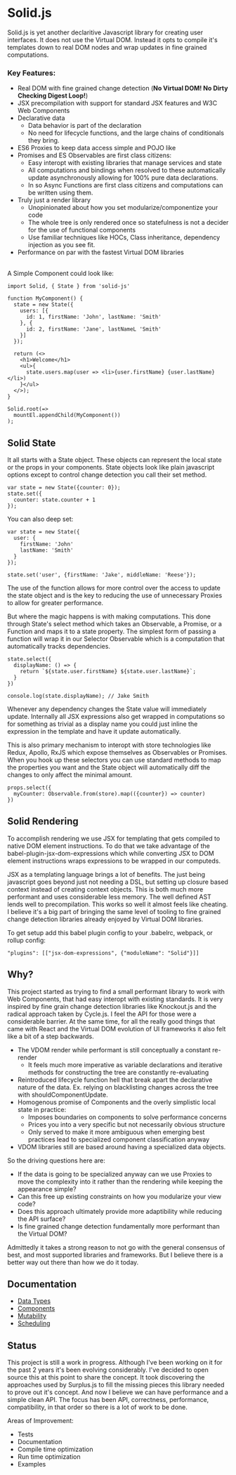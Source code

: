 # Solid.js

Solid.js is yet another declaritive Javascript library for creating user interfaces.  It does not use the Virtual DOM. Instead it opts to compile it's templates down to real DOM nodes and wrap updates in fine grained computations.

### Key Features:
* Real DOM with fine grained change detection (<b>No Virtual DOM! No Dirty Checking Digest Loop!</b>)
* JSX precompilation with support for standard JSX features and W3C Web Components
* Declarative data
  * Data behavior is part of the declaration
  * No need for lifecycle functions, and the large chains of conditionals they bring.
* ES6 Proxies to keep data access simple and POJO like
* Promises and ES Observables are first class citizens:
  * Easy interopt with existing libraries that manage services and state
  * All computations and bindings when resolved to these automatically update asynchronously allowing for 100% pure data declarations.
  * In so Async Functions are first class citizens and computations can be written using them.
* Truly just a render library
  * Unopinionated about how you set modularize/componentize your code
  * The whole tree is only rendered once so statefulness is not a decider for the use of functional components
  * Use familiar techniques like HOCs, Class inheritance, dependency injection as you see fit.
* Performance on par with the fastest Virtual DOM libraries

<br />
A Simple Component could look like:

    import Solid, { State } from 'solid-js'

    function MyComponent() {
      state = new State({
        users: [{
          id: 1, firstName: 'John', lastName: 'Smith'
        }, {
          id: 2, firstName: 'Jane', lastNameL 'Smith'
        }]
      });

      return (<>
        <h1>Welcome</h1>
        <ul>{
          state.users.map(user => <li>{user.firstName} {user.lastName}</li>)
        }</ul>
      </>);
    }

    Solid.root(=>
      mountEl.appendChild(MyComponent())
    );

## Solid State

It all starts with a State object. These objects can represent the local state or the props in your components. State objects look like plain javascript options except to control change detection you call their set method.

    var state = new State({counter: 0});
    state.set({
      counter: state.counter + 1
    });

You can also deep set:

    var state = new State({
      user: {
        firstName: 'John'
        lastName: 'Smith'
      }
    });

    state.set('user', {firstName: 'Jake', middleName: 'Reese'});

The use of the function allows for more control over the access to update the state object and is the key to reducing the use of unnecessary Proxies to allow for greater performance.

But where the magic happens is with making computations. This done through State's select method which takes an Observable, a Promise, or a Function and maps it to a state property. The simplest form of passing a function will wrap it in our Selector Observable which is a computation that automatically tracks dependencies.

    state.select({
      displayName: () => {
        return `${state.user.firstName} ${state.user.lastName}`;
      }
    })

    console.log(state.displayName); // Jake Smith

Whenever any dependency changes the State value will immediately update. Internally all JSX expressions also get wrapped in computations so for something as trivial as a display name you could just inline the expression in the template and have it update automatically.

This is also primary mechanism to interopt with store technologies like Redux, Apollo, RxJS which expose themselves as Observables or Promises. When you hook up these selectors you can use standard methods to map the properties you want and the State object will automatically diff the changes to only affect the minimal amount.

    props.select({
      myCounter: Observable.from(store).map(({counter}) => counter)
    })

## Solid Rendering

To accomplish rendering we use JSX for templating that gets compiled to native DOM element instructions. To do that we take advantage of the babel-plugin-jsx-dom-expressions which while converting JSX to DOM element instructions wraps expressions to be wrapped in our computeds.

JSX as a templating language brings a lot of benefits. The just being javascript goes beyond just not needing a DSL, but setting up closure based context instead of creating context objects. This is both much more performant and uses considerable less memory. The well defined AST lends well to precompilation. This works so well it almost feels like cheating. I believe it's a big part of bringing the same level of tooling to fine grained change detection libraries already enjoyed by Virtual DOM libraries.

To get setup add this babel plugin config to your .babelrc, webpack, or rollup config:

    "plugins": [["jsx-dom-expressions", {"moduleName": "Solid"}]]

## Why?

This project started as trying to find a small performant library to work with Web Components, that had easy interopt with existing standards. It is very inspired by fine grain change detection libraries like Knockout.js and the radical approach taken by Cycle.js. I feel the API for those were a considerable barrier. At the same time, for all the really good things that came with React and the Virtual DOM evolution of UI frameworks it also felt like a bit of a step backwards.

* The VDOM render while performant is still conceptually a constant re-render
  * It feels much more imperative as variable declarations and iterative methods for constructing the tree are constantly re-evaluating
* Reintroduced lifecycle function hell that break apart the declarative nature of the data. Ex. relying on blacklisting changes across the tree with shouldComponentUpdate.
* Homogenous promise of Components and the overly simplistic local state in practice:
  * Imposes boundaries on components to solve performance concerns
  * Prices you into a very specific but not necessarily obvious structure
  * Only served to make it more ambiguous when emerging best practices lead to specialized component classification anyway
* VDOM libraries still are based around having a specialized data objects.

So the driving questions here are:
* If the data is going to be specialized anyway can we use Proxies to move the complexity into it rather than the rendering while keeping the appearance simple?
* Can this free up existing constraints on how you modularize your view code?
* Does this approach ultimately provide more adaptibility while reducing the API surface?
* Is fine grained change detection fundamentally more performant than the Virtual DOM?

Admittedly it takes a strong reason to not go with the general consensus of best, and most supported libraries and frameworks. But I believe there is a better way out there than how we do it today.

## Documentation

* [Data Types](../master/documentation/data-types.md)
* [Components](../master/documentation/components.md)
* [Mutability](../master/documentation/mutability.md)
* [Scheduling](../master/documentation/scheduling.md)

## Status

This project is still a work in progress. Although I've been working on it for the past 2 years it's been evolving considerably. I've decided to open source this at this point to share the concept. It took discovering the approaches used by Surplus.js to fill the missing pieces this library needed to prove out it's concept. And now I believe we can have performance and a simple clean API. The focus has been API, correctness, performance, compatibility, in that order so there is a lot of work to be done.

Areas of Improvement:
* Tests
* Documentation
* Compile time optimization
* Run time optimization
* Examples